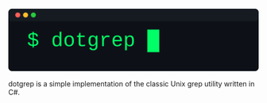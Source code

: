 ![banner](media/banner.svg)

dotgrep is a simple implementation of the classic Unix grep utility written in C#.


